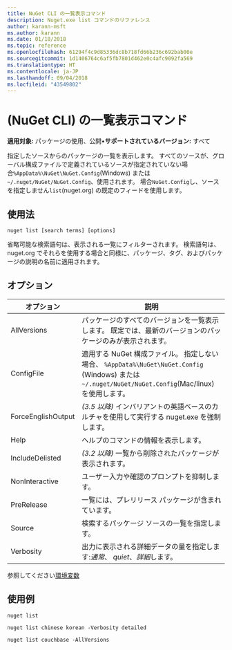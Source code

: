 ```yaml
---
title: NuGet CLI の一覧表示コマンド
description: Nuget.exe list コマンドのリファレンス
author: karann-msft
ms.author: karann
ms.date: 01/18/2018
ms.topic: reference
ms.openlocfilehash: 61294f4c9d85336dc8b718fd66b236c692bab00e
ms.sourcegitcommit: 1d1406764c6af5fb7801d462e0c4afc9092fa569
ms.translationtype: HT
ms.contentlocale: ja-JP
ms.lasthandoff: 09/04/2018
ms.locfileid: "43549802"
---
```

# <a name="list-command-nuget-cli"></a>(NuGet CLI) の一覧表示コマンド

**適用対象:** パッケージの使用、公開&bullet;**サポートされているバージョン:** すべて

指定したソースからのパッケージの一覧を表示します。 すべてのソースが、グローバル構成ファイルで定義されているソースが指定されていない場合`%AppData%\NuGet\NuGet.Config`(Windows) または`~/.nuget/NuGet/NuGet.Config`、使用されます。 場合`NuGet.Config`し、ソースを指定しません`list`(nuget.org) の既定のフィードを使用します。

## <a name="usage"></a>使用法

```cli
nuget list [search terms] [options]
```

省略可能な検索語句は、表示される一覧にフィルターされます。 検索語句は、nuget.org でそれらを使用する場合と同様に、パッケージ、タグ、およびパッケージの説明の名前に適用されます。

## <a name="options"></a>オプション

| オプション | 説明 |
| --- | --- |
| AllVersions | パッケージのすべてのバージョンを一覧表示します。 既定では、最新のバージョンのパッケージのみが表示されます。 |
| ConfigFile | 適用する NuGet 構成ファイル。 指定しない場合、 `%AppData%\NuGet\NuGet.Config` (Windows) または`~/.nuget/NuGet/NuGet.Config`(Mac/linux) を使用します。|
| ForceEnglishOutput | *(3.5 以降)* インバリアントの英語ベースのカルチャを使用して実行する nuget.exe を強制します。 |
| Help | ヘルプのコマンドの情報を表示します。 |
| IncludeDelisted | *(3.2 以降)* 一覧から削除されたパッケージが表示されます。 |
| NonInteractive | ユーザー入力や確認のプロンプトを抑制します。 |
| PreRelease | 一覧には、プレリリース パッケージが含まれています。 |
| Source | 検索するパッケージ ソースの一覧を指定します。 |
| Verbosity | 出力に表示される詳細データの量を指定します:*通常*、 *quiet*、*詳細*します。 |

参照してください[環境変数](cli-ref-environment-variables.md)

## <a name="examples"></a>使用例

```cli
nuget list

nuget list chinese korean -Verbosity detailed

nuget list couchbase -AllVersions
```
